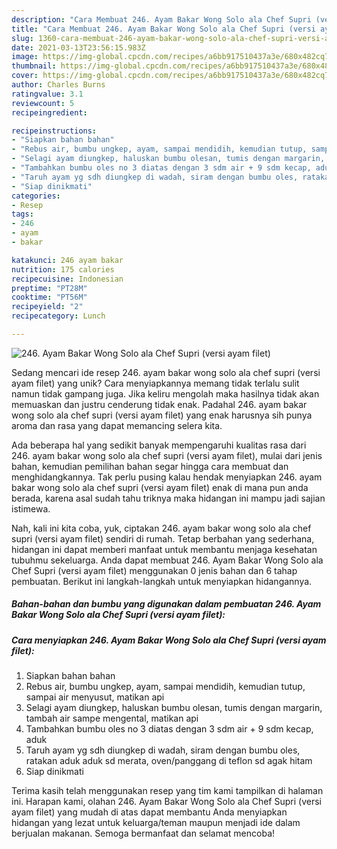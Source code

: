 ```yaml
---
description: "Cara Membuat 246. Ayam Bakar Wong Solo ala Chef Supri (versi ayam filet) Anti Gagal"
title: "Cara Membuat 246. Ayam Bakar Wong Solo ala Chef Supri (versi ayam filet) Anti Gagal"
slug: 1360-cara-membuat-246-ayam-bakar-wong-solo-ala-chef-supri-versi-ayam-filet-anti-gagal
date: 2021-03-13T23:56:15.983Z
image: https://img-global.cpcdn.com/recipes/a6bb917510437a3e/680x482cq70/246-ayam-bakar-wong-solo-ala-chef-supri-versi-ayam-filet-foto-resep-utama.jpg
thumbnail: https://img-global.cpcdn.com/recipes/a6bb917510437a3e/680x482cq70/246-ayam-bakar-wong-solo-ala-chef-supri-versi-ayam-filet-foto-resep-utama.jpg
cover: https://img-global.cpcdn.com/recipes/a6bb917510437a3e/680x482cq70/246-ayam-bakar-wong-solo-ala-chef-supri-versi-ayam-filet-foto-resep-utama.jpg
author: Charles Burns
ratingvalue: 3.1
reviewcount: 5
recipeingredient:

recipeinstructions:
- "Siapkan bahan bahan"
- "Rebus air, bumbu ungkep, ayam, sampai mendidih, kemudian tutup, sampai air menyusut, matikan api"
- "Selagi ayam diungkep, haluskan bumbu olesan, tumis dengan margarin, tambah air sampe mengental, matikan api"
- "Tambahkan bumbu oles no 3 diatas dengan 3 sdm air + 9 sdm kecap, aduk"
- "Taruh ayam yg sdh diungkep di wadah, siram dengan bumbu oles, ratakan aduk aduk sd merata, oven/panggang di teflon sd agak hitam"
- "Siap dinikmati"
categories:
- Resep
tags:
- 246
- ayam
- bakar

katakunci: 246 ayam bakar 
nutrition: 175 calories
recipecuisine: Indonesian
preptime: "PT28M"
cooktime: "PT56M"
recipeyield: "2"
recipecategory: Lunch

---
```



![246. Ayam Bakar Wong Solo ala Chef Supri (versi ayam filet)](https://img-global.cpcdn.com/recipes/a6bb917510437a3e/680x482cq70/246-ayam-bakar-wong-solo-ala-chef-supri-versi-ayam-filet-foto-resep-utama.jpg)

Sedang mencari ide resep 246. ayam bakar wong solo ala chef supri (versi ayam filet) yang unik? Cara menyiapkannya memang tidak terlalu sulit namun tidak gampang juga. Jika keliru mengolah maka hasilnya tidak akan memuaskan dan justru cenderung tidak enak. Padahal 246. ayam bakar wong solo ala chef supri (versi ayam filet) yang enak harusnya sih punya aroma dan rasa yang dapat memancing selera kita.



Ada beberapa hal yang sedikit banyak mempengaruhi kualitas rasa dari 246. ayam bakar wong solo ala chef supri (versi ayam filet), mulai dari jenis bahan, kemudian pemilihan bahan segar hingga cara membuat dan menghidangkannya. Tak perlu pusing kalau hendak menyiapkan 246. ayam bakar wong solo ala chef supri (versi ayam filet) enak di mana pun anda berada, karena asal sudah tahu triknya maka hidangan ini mampu jadi sajian istimewa.


Nah, kali ini kita coba, yuk, ciptakan 246. ayam bakar wong solo ala chef supri (versi ayam filet) sendiri di rumah. Tetap berbahan yang sederhana, hidangan ini dapat memberi manfaat untuk membantu menjaga kesehatan tubuhmu sekeluarga. Anda dapat membuat 246. Ayam Bakar Wong Solo ala Chef Supri (versi ayam filet) menggunakan 0 jenis bahan dan 6 tahap pembuatan. Berikut ini langkah-langkah untuk menyiapkan hidangannya.

<!--inarticleads1-->

##### Bahan-bahan dan bumbu yang digunakan dalam pembuatan 246. Ayam Bakar Wong Solo ala Chef Supri (versi ayam filet):





<!--inarticleads2-->

##### Cara menyiapkan 246. Ayam Bakar Wong Solo ala Chef Supri (versi ayam filet):

1. Siapkan bahan bahan
1. Rebus air, bumbu ungkep, ayam, sampai mendidih, kemudian tutup, sampai air menyusut, matikan api
1. Selagi ayam diungkep, haluskan bumbu olesan, tumis dengan margarin, tambah air sampe mengental, matikan api
1. Tambahkan bumbu oles no 3 diatas dengan 3 sdm air + 9 sdm kecap, aduk
1. Taruh ayam yg sdh diungkep di wadah, siram dengan bumbu oles, ratakan aduk aduk sd merata, oven/panggang di teflon sd agak hitam
1. Siap dinikmati




Terima kasih telah menggunakan resep yang tim kami tampilkan di halaman ini. Harapan kami, olahan 246. Ayam Bakar Wong Solo ala Chef Supri (versi ayam filet) yang mudah di atas dapat membantu Anda menyiapkan hidangan yang lezat untuk keluarga/teman maupun menjadi ide dalam berjualan makanan. Semoga bermanfaat dan selamat mencoba!
